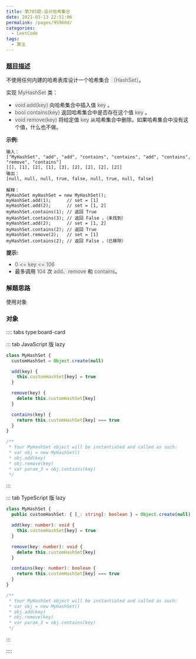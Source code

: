 ```yaml
---
title: 第705题-设计哈希集合
date: 2021-03-13 22:51:06
permalink: /pages/95960d/
categories:
  - LeetCode
tags:
  - 算法
---
```


### [题目描述](https://leetcode-cn.com/problems/design-hashset/)

不使用任何内建的哈希表库设计一个哈希集合 <span style="background: #eee; color: #666;">（HashSet）</span>。

实现 <span style="background: #eee; color: #666;">MyHashSet</span> 类：

- <span style="background: #eee; color: #666;">void add(key) </span>向哈希集合中插入值 <span style="background: #eee; color: #666;">key</span> 。
- <span style="background: #eee; color: #666;">bool contains(key)</span> 返回哈希集合中是否存在这个值 <span style="background: #eee; color: #666;">key</span> 。
- <span style="background: #eee; color: #666;">void remove(key)</span> 将给定值 <span style="background: #eee; color: #666;">key</span> 从哈希集合中删除。如果哈希集合中没有这个值，什么也不做。

**示例:**

```
输入：
["MyHashSet", "add", "add", "contains", "contains", "add", "contains", "remove", "contains"]
[[], [1], [2], [1], [3], [2], [2], [2], [2]]
输出：
[null, null, null, true, false, null, true, null, false]

解释：
MyHashSet myHashSet = new MyHashSet();
myHashSet.add(1);      // set = [1]
myHashSet.add(2);      // set = [1, 2]
myHashSet.contains(1); // 返回 True
myHashSet.contains(3); // 返回 False ，（未找到）
myHashSet.add(2);      // set = [1, 2]
myHashSet.contains(2); // 返回 True
myHashSet.remove(2);   // set = [1]
myHashSet.contains(2); // 返回 False ，（已移除）
```

**提示:**

- <span style="background: #eee; color: #666;">0 <= key <= 106</span>
- 最多调用 <span style="background: #eee; color: #666;">104</span> 次 <span style="background: #eee; color: #666;">add、remove</span> 和 <span style="background: #eee; color: #666;">contains</span>。

### 解题思路

使用对象

### 对象

:::: tabs type:board-card

::: tab JavaScript 版 lazy

```JavaScript
class MyHashSet {
  customHashSet = Object.create(null)

  add(key) {
    this.customHashSet[key] = true
  }

  remove(key) {
    delete this.customHashSet[key]
  }

  contains(key) {
    return this.customHashSet[key] === true
  }
}

/**
 * Your MyHashSet object will be instantiated and called as such:
 * var obj = new MyHashSet()
 * obj.add(key)
 * obj.remove(key)
 * var param_3 = obj.contains(key)
 */
```

:::

::: tab TypeScript 版 lazy

```TypeScript
class MyHashSet {
  public customHashSet: { [_: string]: boolean } = Object.create(null)

  add(key: number): void {
    this.customHashSet[key] = true
  }

  remove(key: number): void {
    delete this.customHashSet[key]
  }

  contains(key: number): boolean {
    return this.customHashSet[key] === true
  }
}

/**
 * Your MyHashSet object will be instantiated and called as such:
 * var obj = new MyHashSet()
 * obj.add(key)
 * obj.remove(key)
 * var param_3 = obj.contains(key)
 */
```

:::

::::
